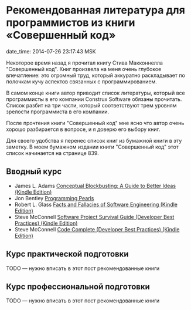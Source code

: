 # Рекомендованная литература для программистов из книги «Совершенный код»

date_time: 2014-07-26 23:17:43 MSK

Некоторое время назад я прочитал книгу Стива Макконнелла "Совершенный код".
Книг произвела на меня очень глубокое впечатление: это огромный труд, который
аккуратно раскладывает по полочкам кучу аспектов связанных с
программированием.

В самом конце книги автор приводит список литературы, который все программисты
в его компании Construx Software обязаны прочитать. Список разбит на три
части, который соответствуют трем уровням зрелости программиста в его
компании.

После прочтения книги "Совершенный код" мне ясно что автор очень хорошо
разбирается в вопросе, и я доверю его выбору книг.

Для своего удобства я перенес список книг из бумажной книги в эту заметку. В
моем бумажном издании книги "Совершенный код" этот список начинается на
странице 839.

## Вводный курс

 * James L. Adams [Conceptual Blockbusting: A Guide to Better Ideas (Kindle
   Edition)][conceptual_blockbusting]
 * Jon Bentley [Programming Pearls][programming_pearls]
 * Robert L. Glass [Facts and Fallacies of Software Engineering (Kindle
   Edition)][facts_and_fallacies]
 * Steve McConnell [Software Project Survival Guide (Developer Best Practices)
   (Kindle Edition)][survival_guide]
 * Steve McConnell [Code Complete (Developer Best Practices) (Kindle
   Edition)][code_complete]

## Курс практической подготовки

TODO — нужно вписать в этот пост рекомендованные книги

## Курс профессиональной подготовки

TODO — нужно вписать в этот пост рекомендованные книги

 [conceptual_blockbusting]: http://www.amazon.com/Conceptual-Blockbusting-Guide-Better-Ideas-ebook/dp/B00368BLWO/
 [programming_pearls]: http://www.amazon.com/Programming-Pearls-2nd-Edition-Bentley/dp/0201657880/
 [facts_and_fallacies]: http://www.amazon.com/Facts-Fallacies-Software-Engineering-Robert-ebook/dp/B001TKD4RG/
 [survival_guide]: http://www.amazon.com/Software-Project-Survival-Developer-Practices-ebook/dp/B00JDMPOHK/
 [code_complete]: http://www.amazon.com/Code-Complete-Developer-Best-Practices-ebook/dp/B00JDMPOSY/
